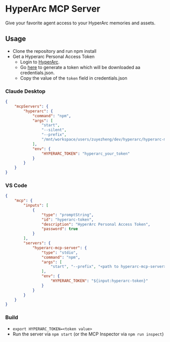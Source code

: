 # HyperArc MCP Server
Give your favorite agent access to your HyperArc memories and assets.

## Usage
- Clone the repository and run npm install
- Get a Hyperarc Personal Access Token
    - Login to [HyperArc](https://app.hyperarc.com).
    - Go [here](https://api.hyperarc.com) to generate a token which will be downloaded aa credentials.json.
    - Copy the value of the `token` field in credentials.json

### Claude Desktop
```json
{
    "mcpServers": {
        "hyperarc": {
            "command": "npm",
            "args": [
                "start",
                "--silent",
                "--prefix",
                "/mnt/workspace/users/zuyezheng/dev/hyperarc/hyperarc-mcp-server"
            ],
            "env": {
                "HYPERARC_TOKEN": "hyperarc_your_token"
            }
        }
    }
}
```

### VS Code
```json
{
    "mcp": {
        "inputs": [
            {
                "type": "promptString",
                "id": "hyperarc-token",
                "description": "HyperArc Personal Access Token",
                "password": true
            }
        ],
        "servers": {
            "hyperarc-mcp-server": {
                "type": "stdio",
                "command": "npm",
                "args": [
                    "start", "--prefix", "<path to hyperarc-mcp-server>/hyperarc-mcp-server"
                ],
                "env": {
                    "HYPERARC_TOKEN": "${input:hyperarc-token}"
                }
            }
        }
    }
}
```

### Build
* `export HYPERARC_TOKEN=<token value>`
* Run the server via `npm start` (or the MCP Inspector via `npm run inspect`)

